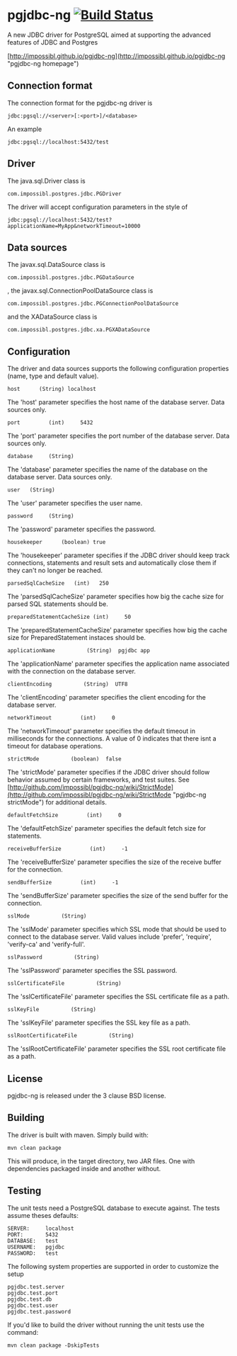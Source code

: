 # pgjdbc-ng   [![Build Status](https://travis-ci.org/impossibl/pgjdbc-ng.png)](https://travis-ci.org/impossibl/pgjdbc-ng)

A new JDBC driver for PostgreSQL aimed at supporting the advanced features of JDBC and Postgres

[http://impossibl.github.io/pgjdbc-ng](http://impossibl.github.io/pgjdbc-ng "pgjdbc-ng homepage")

## Connection format

The connection format for the pgjdbc-ng driver is

	jdbc:pgsql://<server>[:<port>]/<database>

An example

	jdbc:pgsql://localhost:5432/test

## Driver

The java.sql.Driver class is

	com.impossibl.postgres.jdbc.PGDriver

The driver will accept configuration parameters in the style of

	jdbc:pgsql://localhost:5432/test?applicationName=MyApp&networkTimeout=10000

## Data sources

The javax.sql.DataSource class is

	com.impossibl.postgres.jdbc.PGDataSource

, the javax.sql.ConnectionPoolDataSource class is

	com.impossibl.postgres.jdbc.PGConnectionPoolDataSource

and the XADataSource class is

	com.impossibl.postgres.jdbc.xa.PGXADataSource

## Configuration

The driver and data sources supports the following configuration
properties (name, type and default value).

	host      (String) localhost

The 'host' parameter specifies the host name of the database server. Data sources only.

	port         (int)     5432

The 'port' parameter specifies the port number of the database server. Data sources only.

	database     (String)

The 'database' parameter specifies the name of the database on the database server. Data sources only.

	user   (String)

The 'user' parameter specifies the user name.

	password     (String)

The 'password' parameter specifies the password.

	housekeeper      (boolean) true

The 'housekeeper' parameter specifies if the JDBC driver should keep track connections, statements and result sets
and automatically close them if they can't no longer be reached.

	parsedSqlCacheSize   (int)   250

The 'parsedSqlCacheSize' parameter specifies how big the cache size for parsed SQL statements should be.

	preparedStatementCacheSize (int)     50

The 'preparedStatementCacheSize' parameter specifies how big the cache size for PreparedStatement instaces should be.

	applicationName          (String)  pgjdbc app

The 'applicationName' parameter specifies the application name associated with the connection on the database server.

	clientEncoding          (String)  UTF8

The 'clientEncoding' parameter specifies the client encoding for the database server.

	networkTimeout         (int)     0

The 'networkTimeout' parameter specifies the default timeout in milliseconds for the connections.
A value of 0 indicates that there isnt a timeout for database operations.

	strictMode          (boolean)  false

The 'strictMode' parameter specifies if the JDBC driver should follow behavior assumed by
certain frameworks, and test suites. See
[http://github.com/impossibl/pgjdbc-ng/wiki/StrictMode](http://github.com/impossibl/pgjdbc-ng/wiki/StrictMode "pgjdbc-ng strictMode")
for additional details.

	defaultFetchSize         (int)     0

The 'defaultFetchSize' parameter specifies the default fetch size for statements.

	receiveBufferSize         (int)     -1

The 'receiveBufferSize' parameter specifies the size of the receive buffer for the connection.

	sendBufferSize         (int)     -1

The 'sendBufferSize' parameter specifies the size of the send buffer for the connection.

	sslMode          (String)

The 'sslMode' parameter specifies which SSL mode that should be used to connect to the database server.
Valid values include 'prefer', 'require', 'verify-ca' and 'verify-full'.

	sslPassword          (String)

The 'sslPassword' parameter specifies the SSL password.

	sslCertificateFile          (String)

The 'sslCertificateFile' parameter specifies the SSL certificate file as a path.

	sslKeyFile          (String)

The 'sslKeyFile' parameter specifies the SSL key file as a path.

	sslRootCertificateFile          (String)

The 'sslRootCertificateFile' parameter specifies the SSL root certificate file as a path.


## License

pgjdbc-ng is released under the 3 clause BSD license.

## Building
The driver is built with maven. Simply build with:

	mvn clean package

This will produce, in the target directory, two JAR files. One with dependencies
packaged inside and another without.

## Testing

The unit tests need a PostgreSQL database to execute against. The tests assume theses defaults:

	SERVER:     localhost
	PORT:       5432
	DATABASE:   test
	USERNAME:   pgjdbc
	PASSWORD:   test

The following system properties are supported in order to customize the setup

	pgjdbc.test.server
	pgjdbc.test.port
	pgjdbc.test.db
	pgjdbc.test.user
	pgjdbc.test.password

If you'd like to build the driver without running the unit tests use the command:

	mvn clean package -DskipTests
